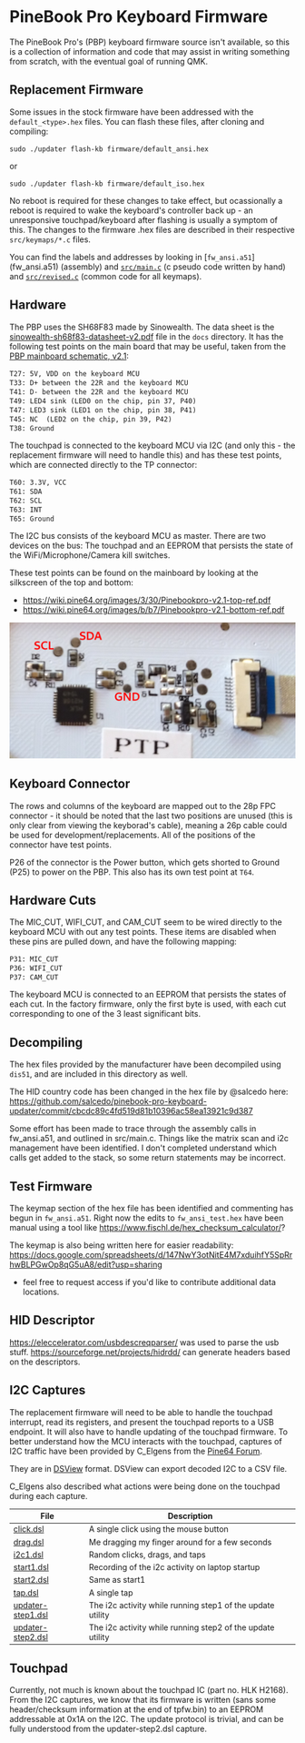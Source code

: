 # PineBook Pro Keyboard Firmware

The PineBook Pro's (PBP) keyboard firmware source isn't available, so this is a
collection of information and code that may assist in writing something from 
scratch, with the eventual goal of running QMK.

## Replacement Firmware

Some issues in the stock firmware have been addressed with the 
`default_<type>.hex` files. You can flash these files, after cloning and
compiling:

    sudo ./updater flash-kb firmware/default_ansi.hex

or

    sudo ./updater flash-kb firmware/default_iso.hex

No reboot is required for these changes to take effect, but ocassionally a
reboot is required to wake the keyboard's controller back up - an unresponsive
touchpad/keyboard after flashing is usually a symptom of this. The changes to
the firmware .hex files are described in their respective `src/keymaps/*.c`
files.

You can find the labels and addresses by looking in [`fw_ansi.a51`]
(fw_ansi.a51) (assembly)
and [`src/main.c`](src/main.c) (c pseudo code written by hand) and
[`src/revised.c`](src/revised.c) (common code for all keymaps).

## Hardware

The PBP uses the SH68F83 made by Sinowealth. The data sheet is the 
[sinowealth-sh68f83-datasheet-v2.pdf](/firmware/docs/sinowealth-sh68f83-datasheet-v2.pdf) file in the `docs` directory. 
It has the following test points on the main board that may be useful, taken from the [PBP mainboard 
schematic, v2.1](http://files.pine64.org/doc/PinebookPro/pinebookpro_v2.1_mainboard_schematic.pdf):

    T27: 5V, VDD on the keyboard MCU 
    T33: D+ between the 22R and the keyboard MCU 
    T41: D- between the 22R and the keyboard MCU 
    T49: LED4 sink (LED0 on the chip, pin 37, P40) 
    T47: LED3 sink (LED1 on the chip, pin 38, P41) 
    T45: NC  (LED2 on the chip, pin 39, P42) 
    T38: Ground

The touchpad is connected to the keyboard MCU via I2C (and only this - the replacement 
firmware will need to handle this) and has these test points, which are 
connected directly to the TP connector: 

    T60: 3.3V, VCC 
    T61: SDA 
    T62: SCL 
    T63: INT 
    T65: Ground

The I2C bus consists of the keyboard MCU as master. There are two devices on the bus: The touchpad
and an EEPROM that persists the state of the WiFi/Microphone/Camera kill switches.

These test points can be found on the mainboard by looking at the silkscreen of
the top and bottom:

* https://wiki.pine64.org/images/3/30/Pinebookpro-v2.1-top-ref.pdf
* https://wiki.pine64.org/images/b/b7/Pinebookpro-v2.1-bottom-ref.pdf

![Touchpad I2C test points](docs/touchpad-i2c-test-points.jpg)


## Keyboard Connector

The rows and columns of the keyboard are mapped out to the 28p FPC connector - 
it should be noted that the last two positions are unused (this is only clear 
from viewing the keyborad's cable), meaning a 26p cable could be used for 
development/replacements. All of the positions of the connector have test
points.

P26 of the connector is the Power button, which gets shorted to Ground (P25) to
power on the PBP. This also has its own test point at `T64`. 

## Hardware Cuts

The MIC_CUT, WIFI_CUT, and CAM_CUT seem to be wired directly to the keyboard MCU
with out any test points. These items are disabled when these pins are pulled
down, and have the following mapping:

    P31: MIC_CUT
    P36: WIFI_CUT
    P37: CAM_CUT

The keyboard MCU is connected to an EEPROM that persists the states of each cut. In the
factory firmware, only the first byte is used, with each cut corresponding to one of the
3 least significant bits.

## Decompiling

The hex files provided by the manufacturer have been decompiled using `dis51`, 
and are included in this directory as well.

The HID country code has been changed in the hex file by @salcedo here: https://github.com/salcedo/pinebook-pro-keyboard-updater/commit/cbcdc89c4fd519d81b10396ac58ea13921c9d387

Some effort has been made to trace through the assembly calls in fw_ansi.a51,
and outlined in src/main.c. Things like the matrix scan and i2c management
have been identified. I don't completed understand which calls get added to the
stack, so some return statements may be incorrect.

## Test Firmware

The keymap section of the hex file has been identified and commenting has begun
in `fw_ansi.a51`. Right now the edits to `fw_ansi_test.hex` have been manual
using a tool like https://www.fischl.de/hex_checksum_calculator/?

The keymap is also being written here for easier readability:
https://docs.google.com/spreadsheets/d/147NwY3otNitE4M7xduihfY5SpRrhwBLPGwOp8qG5uA8/edit?usp=sharing
- feel free to request access if you'd like to contribute additional data
locations.

## HID Descriptor

https://eleccelerator.com/usbdescreqparser/ was used to parse the usb stuff.
https://sourceforge.net/projects/hidrdd/ can generate headers based on the
descriptors.

## I2C Captures

The replacement firmware will need to be able to handle the touchpad interrupt, read its registers, and
present the touchpad reports to a USB endpoint. It will also have to handle updating of the touchpad firmware.
To better understand how the MCU interacts with the touchpad, captures of I2C traffic have been provided by
C_Elgens from the [Pine64 Forum](https://forum.pine64.org/showthread.php?pid=56938#pid56938). 

They are in [DSView](https://github.com/DreamSourceLab/DSView) format. DSView can export decoded I2C to a CSV file.

C_Elgens also described what actions were being done on the touchpad during each capture.

| File                                                               | Description                                                |
|--------------------------------------------------------------------|------------------------------------------------------------|
| [click.dsl](/firmware/docs/i2c-captures/click.dsl)                 | A single click using the mouse button                      |
| [drag.dsl](/firmware/docs/i2c-captures/drag.dsl)                   | Me dragging my finger around for a few seconds             |
| [i2c1.dsl](/firmware/docs/i2c-captures/i2c1.dsl)                   | Random clicks, drags, and taps                             |
| [start1.dsl](/firmware/docs/i2c-captures/start1.dsl)               | Recording of the i2c activity on laptop startup            |
| [start2.dsl](/firmware/docs/i2c-captures/start2.dsl)               | Same as start1                                             |
| [tap.dsl](/firmware/docs/i2c-captures/tap.dsl)                     | A single tap                                               |
| [updater-step1.dsl](/firmware/docs/i2c-captures/updater-step1.dsl) | The i2c activity while running step1 of the update utility |
| [updater-step2.dsl](/firmware/docs/i2c-captures/updater-step2.dsl) | The i2c activity while running step2 of the update utility |

## Touchpad

Currently, not much is known about the touchpad IC (part no. HLK H2168). From the I2C captures, we know that its
firmware is written (sans some header/checksum information at the end of tpfw.bin) to an EEPROM addressable at 0x1A
on the I2C. The update protocol is trivial, and can be fully understood from the updater-step2.dsl capture.
